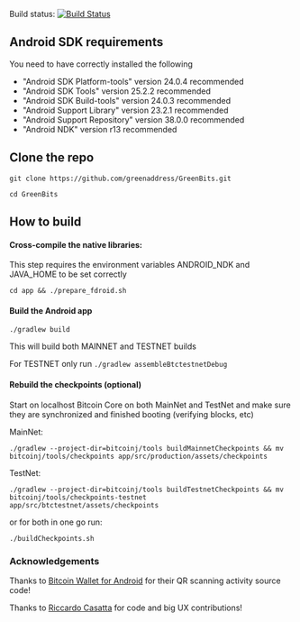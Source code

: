 Build status: [![Build Status](https://travis-ci.org/greenaddress/GreenBits.png?branch=master)](https://travis-ci.org/greenaddress/GreenBits) 

## Android SDK requirements

You need to have correctly installed the following

- "Android SDK Platform-tools" version 24.0.4 recommended
- "Android SDK Tools" version 25.2.2 recommended
- "Android SDK Build-tools" version 24.0.3 recommended
- "Android Support Library" version 23.2.1 recommended
- "Android Support Repository" version 38.0.0 recommended
- "Android NDK" version r13 recommended

## Clone the repo

`git clone https://github.com/greenaddress/GreenBits.git`

`cd GreenBits`

## How to build

#### Cross-compile the native libraries:

This step requires the environment variables ANDROID_NDK and JAVA_HOME to be set correctly

`cd app && ./prepare_fdroid.sh`

#### Build the Android app

`./gradlew build`

This will build both MAINNET and TESTNET builds

For TESTNET only run `./gradlew assembleBtctestnetDebug`

#### Rebuild the checkpoints (optional)

Start on localhost Bitcoin Core on both MainNet and TestNet and make sure they are synchronized and finished booting (verifying blocks, etc)

MainNet:

`./gradlew --project-dir=bitcoinj/tools buildMainnetCheckpoints && mv bitcoinj/tools/checkpoints app/src/production/assets/checkpoints`

TestNet:

`./gradlew --project-dir=bitcoinj/tools buildTestnetCheckpoints && mv bitcoinj/tools/checkpoints-testnet app/src/btctestnet/assets/checkpoints`

or for both in one go run:

`./buildCheckpoints.sh`

### Acknowledgements

Thanks to [Bitcoin Wallet for Android](https://github.com/schildbach/bitcoin-wallet) for their QR scanning activity source code!

Thanks to [Riccardo Casatta](https://github.com/RCasatta) for code and big UX contributions!
